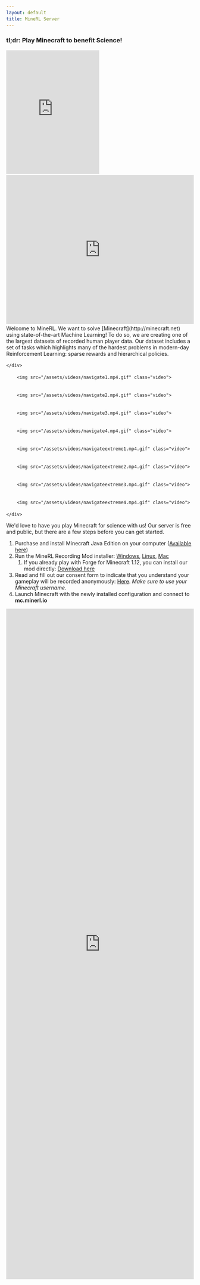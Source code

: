 ```yaml
---
layout: default
title: MineRL Server
---
```


 
### tl;dr: Play Minecraft to benefit Science!

<div class="sidebarstatus">
    <iframe src="https://minecraft-statistic.net/en/userbars/html/server/banner_190517_36433c_141f19_ffffff_ffb65f_1c250f_ffffff_ffffff_1_1_1.html" frameborder="0" scrolling="no" width="250" height="332"></iframe>
    <iframe src="https://discordapp.com/widget?id=565639094860775436&theme=dark" width="100%" height="400" allowtransparency="true" frameborder="0"></iframe>
</div>
Welcome to MineRL. We want to solve [Minecraft](http://minecraft.net) using state-of-the-art Machine Learning! To do so, we are creating one of the largest datasets  of recorded human player data. Our dataset includes a set of tasks which highlights many of the hardest problems in modern-day Reinforcement Learning: sparse rewards and hierarchical policies.

<div class="video-player">
    <div class="video-description">
      
    </div>
    
        <img src="/assets/videos/navigate1.mp4.gif" class="video">
    
    
        <img src="/assets/videos/navigate2.mp4.gif" class="video">
    
    
        <img src="/assets/videos/navigate3.mp4.gif" class="video">
    
    
        <img src="/assets/videos/navigate4.mp4.gif" class="video">
    
    
        <img src="/assets/videos/navigateextreme1.mp4.gif" class="video">
    
    
        <img src="/assets/videos/navigateextreme2.mp4.gif" class="video">
    
    
        <img src="/assets/videos/navigateextreme3.mp4.gif" class="video">
    
    
        <img src="/assets/videos/navigateextreme4.mp4.gif" class="video">
    
    </div>
    
</div>
</div>
    
We'd love to have you play Minecraft for science with us! Our server is free and public, but there are a few steps before you can get started.

1. Purchase and install Minecraft Java Edition on your computer ([Available here](http://minecraft.net))
2. Run the MineRL Recording Mod installer: [Windows](/downloads/minerl_installer.jar), [Linux](/downloads/minerl_installer.jar),  [Mac](/downloads/minerl_installer.jar)
    1. If you already play with Forge for Minecraft 1.12, you can install our mod directly: [Download here](/downloads/minerl.jar)
3. Read and fill out our consent form to indicate that you understand your gameplay will be recorded anonymously: [Here](http://herobraine.stream/consent_form/). *Make sure to use your Minecraft username.*
4. Launch Minecraft with the newly installed configuration and connect to **mc.minerl.io**


<div id="leaderboard" align="center">
<iframe frameborder="0" scrolling="no" height="1800" width="100%" src="http://minerl.io:8000"></iframe>
</div>
